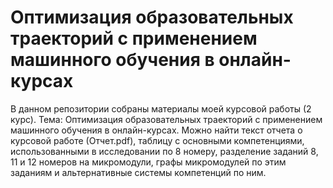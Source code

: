 # Оптимизация образовательных траекторий с применением машинного обучения в онлайн-курсах
В данном репозитории собраны материалы моей курсовой работы (2 курс). Тема: Оптимизация образовательных траекторий с применением машинного обучения в онлайн-курсах. Можно найти текст отчета о курсовой работе (Отчет.pdf), таблицу с основными компетенциями, использованными в исследовании по 8 номеру, разделение заданий 8, 11 и 12 номеров на микромодули, графы микромодулей по этим заданиям и альтернативные системы компетенций по ним.
